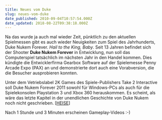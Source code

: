 ```yaml
---
title: Neues vom Duke
slug: neues-vom-duke
date_published: 2010-09-04T10:57:54.000Z
date_updated: 2018-08-22T09:38:18.000Z
---
```


Na das wurde ja auch mal wieder Zeit, pünktlich zu den aktuellen Spielmessen gibt es auch wieder Neuigkeiten zum Spiel des Jahrhunderts, Duke Nukem Forever. *Hail to the King, Baby*. Seit 13 Jahren befindet sich der Shooter **Duke Nukem Forever** in Entwicklung, nun soll das Computerspiel tatsächlich im nächsten Jahr in den Handel kommen. Dies kündigte die Entwicklerfirma Gearbox Software auf der Spielemesse Penny Arcade Expo (PAX) an und demonstrierte dort auch eine Vorabversion, die die Besucher ausprobieren konnten.

Unter dem Vetriebslabel 2K Games des Spiele-Publishers Take 2 Interactive soll Duke Nukem Forever 2011 sowohl für Windows-PCs als auch für die Spielekonsolen Playstation 3 und Xbox 360 herauskommen. Es scheint, als wäre das letzte Kapitel in der unendlichen Geschichte von Duke Nukem noch nicht geschrieben. [[HEISE](http://www.heise.de/newsticker/meldung/Duke-Nukem-Forever-Totgesagte-leben-laenger-1072543.html)]

Nach 1 Stunde und 3 Minuten erscheinen Gameplay-Videos :-)
